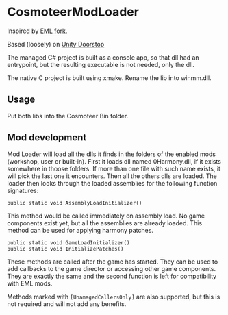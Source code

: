 # CosmoteerModLoader

Inspired by [EML fork](https://github.com/ElectroJr/EnhancedModLoader).

Based (loosely) on [Unity Doorstop](https://github.com/NeighTools/UnityDoorstop)

The managed C# project is built as a console app, so that dll had an entrypoint, but the resulting executable is not needed, only the dll.

The native C project is built using xmake. Rename the lib into winmm.dll.

## Usage

Put both libs into the Cosmoteer Bin folder.

## Mod development

Mod Loader will load all the dlls it finds in the folders of the enabled mods (workshop, user or built-in). First it loads dll named 0Harmony.dll, if it exists somewhere in thoose folders. If more than one file with such name exists, it will pick the last one it encounters. Then all the others dlls are loaded. The loader then looks through the loaded assemblies for the following function signatures:

```
public static void AssemblyLoadInitializer()
```

This method would be called immediately on assembly load. No game components exist yet, but all the assemblies are already loaded. This method can be used for applying harmony patches.

```
public static void GameLoadInitializer()
public static void InitializePatches()
```

These methods are called after the game has started. They can be used to add callbacks to the game director or accessing other game components. They are exactly the same and the second function is left for compatibility with EML mods.

Methods marked with `[UnamagedCallersOnly]` are also supported, but this is not required and will not add any benefits.
